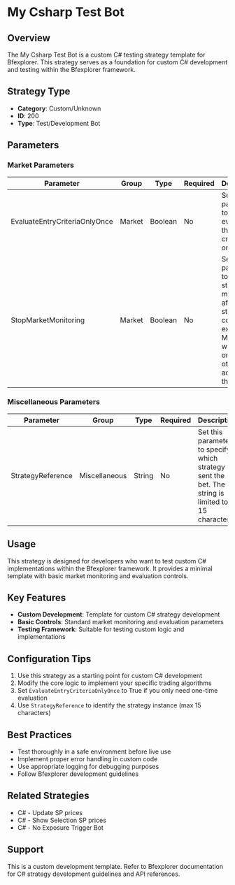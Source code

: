 # My Csharp Test Bot

## Overview
The My Csharp Test Bot is a custom C# testing strategy template for Bfexplorer. This strategy serves as a foundation for custom C# development and testing within the Bfexplorer framework.

## Strategy Type
- **Category**: Custom/Unknown
- **ID**: 200
- **Type**: Test/Development Bot

## Parameters

### Market Parameters
| Parameter | Group | Type | Required | Description |
|-----------|-------|------|----------|-------------|
| EvaluateEntryCriteriaOnlyOnce | Market | Boolean | No | Set this parameter to True to evaluate the entry criteria only once. |
| StopMarketMonitoring | Market | Boolean | No | Set this parameter to True to stop market monitoring after the strategy completes execution. Monitoring will stop only if no other bot is active in the market. |

### Miscellaneous Parameters
| Parameter | Group | Type | Required | Description |
|-----------|-------|------|----------|-------------|
| StrategyReference | Miscellaneous | String | No | Set this parameter to specify which strategy sent the bet. The string is limited to 15 characters. |

## Usage
This strategy is designed for developers who want to test custom C# implementations within the Bfexplorer framework. It provides a minimal template with basic market monitoring and evaluation controls.

## Key Features
- **Custom Development**: Template for custom C# strategy development
- **Basic Controls**: Standard market monitoring and evaluation parameters
- **Testing Framework**: Suitable for testing custom logic and implementations

## Configuration Tips
1. Use this strategy as a starting point for custom C# development
2. Modify the core logic to implement your specific trading algorithms
3. Set `EvaluateEntryCriteriaOnlyOnce` to True if you only need one-time evaluation
4. Use `StrategyReference` to identify the strategy instance (max 15 characters)

## Best Practices
- Test thoroughly in a safe environment before live use
- Implement proper error handling in custom code
- Use appropriate logging for debugging purposes
- Follow Bfexplorer development guidelines

## Related Strategies
- C# - Update SP prices
- C# - Show Selection SP prices
- C# - No Exposure Trigger Bot

## Support
This is a custom development template. Refer to Bfexplorer documentation for C# strategy development guidelines and API references.

